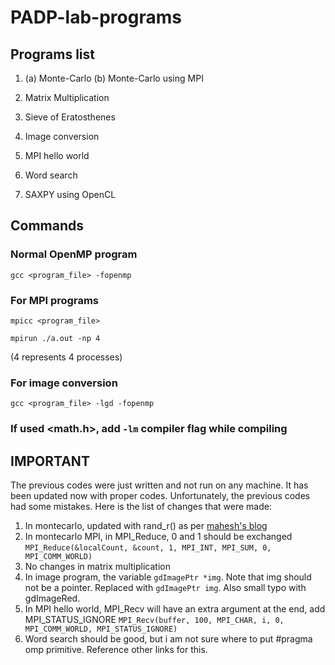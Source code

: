 # PADP-lab-programs

## Programs list

1. (a) Monte-Carlo
   (b) Monte-Carlo using MPI

2. Matrix Multiplication

3. Sieve of Eratosthenes

4. Image conversion

5. MPI hello world

6. Word search

7. SAXPY using OpenCL

## Commands

### Normal OpenMP program
```gcc <program_file> -fopenmp```

### For MPI programs
```mpicc <program_file>```

```mpirun ./a.out -np 4```

(4 represents 4 processes)

### For image conversion
```gcc <program_file> -lgd -fopenmp```

### If used <math.h>, add ```-lm``` compiler flag while compiling

## IMPORTANT
The previous codes were just written and not run on any machine. It has been updated now with proper codes.
Unfortunately, the previous codes had some mistakes.
Here is the list of changes that were made:
1. In montecarlo, updated with rand_r() as per [mahesh's blog](https://mahesh-hegde.github.io/posts/omp_rand_critical_section/)
2. In montecarlo MPI, in MPI_Reduce, 0 and 1 should be exchanged
```MPI_Reduce(&localCount, &count, 1, MPI_INT, MPI_SUM, 0, MPI_COMM_WORLD)```
3. No changes in matrix multiplication
4. In image program, the variable ```gdImagePtr *img```. Note that img should not be a pointer. Replaced with ```gdImagePtr img```. Also small typo with gdImageRed.
5. In MPI hello world, MPI_Recv will have an extra argument at the end, add MPI_STATUS_IGNORE
```MPI_Recv(buffer, 100, MPI_CHAR, i, 0, MPI_COMM_WORLD, MPI_STATUS_IGNORE)```
6. Word search should be good, but i am not sure where to put #pragma omp primitive. Reference other links for this.
